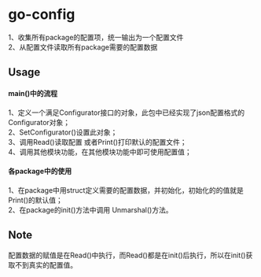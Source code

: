 # go-config

1、收集所有package的配置项，统一输出为一个配置文件  
2、从配置文件读取所有package需要的配置数据

## Usage  

#### main()中的流程
1、定义一个满足Configurator接口的对象，此包中已经实现了json配置格式的Configurator对象；  
2、SetConfigurator()设置此对象；  
3、调用Read()读取配置 或者Print()打印默认的配置文件；  
4、调用其他模块功能，在其他模块功能中即可使用配置值；  

#### 各package中的使用
1、在package中用struct定义需要的配置数据，并初始化，初始化的的值就是Print()的默认值；  
2、在package的init()方法中调用 Unmarshal()方法。  

## Note 
配置数据的赋值是在Read()中执行，而Read()都是在init()后执行，所以在init()获取不到真实的配置值。
